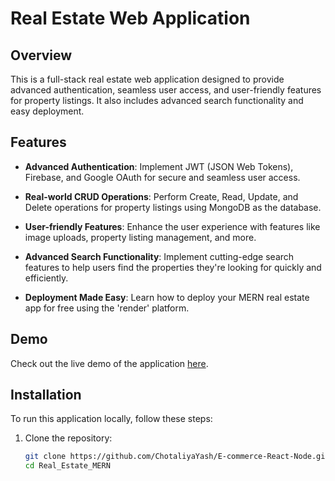 # Real Estate Web Application

## Overview

This is a full-stack real estate web application designed to provide advanced authentication, seamless user access, and user-friendly features for property listings. It also includes advanced search functionality and easy deployment.

## Features

- **Advanced Authentication**: Implement JWT (JSON Web Tokens), Firebase, and Google OAuth for secure and seamless user access.

- **Real-world CRUD Operations**: Perform Create, Read, Update, and Delete operations for property listings using MongoDB as the database.

- **User-friendly Features**: Enhance the user experience with features like image uploads, property listing management, and more.

- **Advanced Search Functionality**: Implement cutting-edge search features to help users find the properties they're looking for quickly and efficiently.

- **Deployment Made Easy**: Learn how to deploy your MERN real estate app for free using the 'render' platform.

## Demo

Check out the live demo of the application [here](https://e-commerce-a9jl.onrender.com).

## Installation

To run this application locally, follow these steps:

1. Clone the repository:
   ```bash
   git clone https://github.com/ChotaliyaYash/E-commerce-React-Node.git
   cd Real_Estate_MERN
   ```
